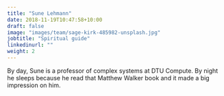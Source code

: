 ```yaml
---
title: "Sune Lehmann"
date: 2018-11-19T10:47:58+10:00
draft: false
image: "images/team/sage-kirk-485982-unsplash.jpg"
jobtitle: "Spiritual guide"
linkedinurl: ""
weight: 2
---
```


By day, Sune is a professor of complex systems at DTU Compute. By night he sleeps because he read that Matthew Walker book and it made a big impression on him.